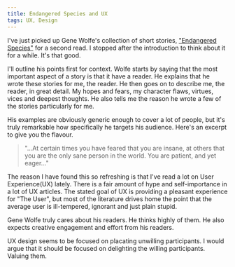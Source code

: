 ```yaml
---
title: Endangered Species and UX
tags: UX, Design
---
```


I've just picked up Gene Wolfe's collection of short stories, ["Endangered Species"](http://amzn.com/0765310333) for a second read. I stopped after the introduction to think about it for a while. It's that good.

I'll outline his points first for context. Wolfe starts by saying that the most important aspect of a story is that it have a reader. He explains that he wrote these stories for me, the reader. He then goes on to describe me, the reader, in great detail. My hopes and fears, my character flaws, virtues, vices and deepest thoughts. He also tells me the reason he wrote a few of the stories particularly for me.

His examples are obviously generic enough to cover a lot of people, but it's truly remarkable how specifically he targets his audience. Here's an excerpt to give you the flavour.

> "...At certain times you have feared that you are insane, at others that you are the only sane person in the world. You are patient, and yet eager..."

The reason I have found this so refreshing is that I've read a lot on User Experience(UX) lately. There is a fair amount of hype and self-importance in a lot of UX articles. The stated goal of UX is providing a pleasant experience for "The User", but most of the literature drives home the point that the average user is ill-tempered, ignorant and just plain stupid.

Gene Wolfe truly cares about his readers. He thinks highly of them. He also expects creative engagement and effort from his readers.

UX design seems to be focused on placating unwilling participants. I would argue that it should be focused on delighting the willing participants. Valuing them.
